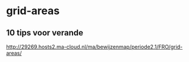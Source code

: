 # grid-areas
## 10 tips voor verande

http://29269.hosts2.ma-cloud.nl/ma/bewijzenmap/periode2.1/FRO/grid-areas/
